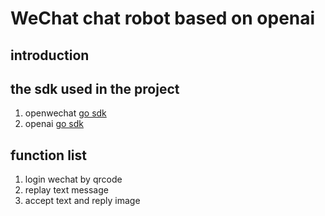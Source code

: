 # WeChat chat robot based on openai 

## introduction
## the sdk used in the project
1. openwechat [go sdk](github.com/eatmoreapple/openwechat)
2. openai [go sdk](github.com/sashabaranov/go-openai)

## function list
1. login wechat by qrcode
2. replay text message
3. accept text and reply image